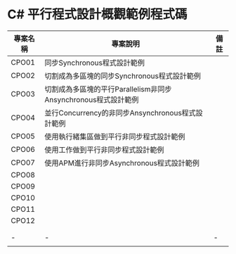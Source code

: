 # C# 平行程式設計概觀範例程式碼

|專案名稱|專案說明|備註|
|-|-|-|
|CPO01|同步Synchronous程式設計範例||
|CPO02|切割成為多區塊的同步Synchronous程式設計範例||
|CPO03|切割成為多區塊的平行Parallelism非同步Ansynchronous程式設計範例||
|CPO04|並行Concurrency的非同步Ansynchronous程式設計範例||
|CPO05|使用執行緒集區做到平行非同步程式設計範例||
|CPO06|使用工作做到平行非同步程式設計範例||
|CPO07|使用APM進行非同步Asynchronous程式設計範例||
|CPO08|||
|CPO09|||
|CPO10|||
|CPO11|||
|CPO12|||
||||
||||
|-|-|-|
||||


